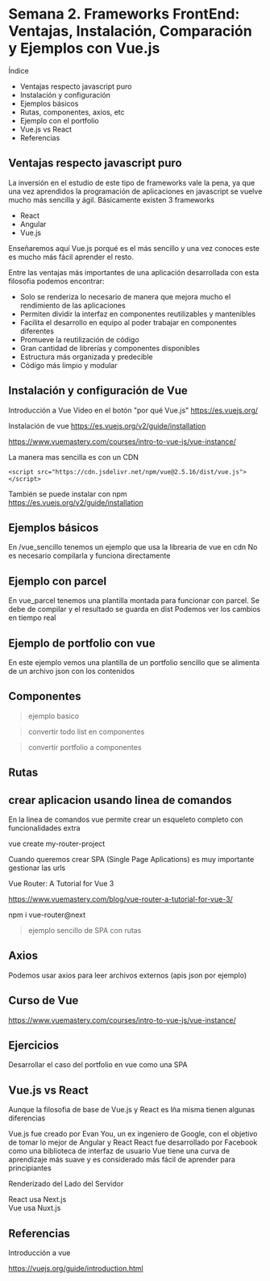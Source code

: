 # Semana 2. Frameworks FrontEnd: Ventajas, Instalación, Comparación y Ejemplos con Vue.js

Índice

- Ventajas respecto javascript puro
- Instalación y configuración
- Ejemplos básicos
- Rutas, componentes, axios, etc
- Ejemplo con el portfolio
- Vue.js vs React
- Referencias

## Ventajas respecto javascript puro

La inversión en el estudio de este tipo de frameworks vale la pena, ya que una vez aprendidos la programación de aplicaciones en javascript se vuelve mucho más sencilla y ágil.
Básicamente existen 3 frameworks
- React
- Angular
- Vue.js  

Enseñaremos aquí Vue.js porqué es el más sencillo y una vez conoces este es mucho más fácil aprender el resto.

Entre las ventajas más importantes de una aplicación desarrollada con esta filosofia podemos encontrar:

- Solo se renderiza lo necesario de manera que mejora mucho el rendimiento de las aplicaciones
- Permiten dividir la interfaz en componentes reutilizables y mantenibles
- Facilita el desarrollo en equipo al poder trabajar en componentes diferentes
- Promueve la reutilización de código
- Gran cantidad de librerías y componentes disponibles
- Estructura más organizada y predecible
- Código más limpio y modular


## Instalación y configuración de Vue


Introducción a Vue
Video en el botón "por qué Vue.js"
https://es.vuejs.org/

Instalación de vue 
https://es.vuejs.org/v2/guide/installation


https://www.vuemastery.com/courses/intro-to-vue-js/vue-instance/


La manera mas sencilla es con un CDN

```
<script src="https://cdn.jsdelivr.net/npm/vue@2.5.16/dist/vue.js"></script>
```

También se puede instalar con npm
https://es.vuejs.org/v2/guide/installation



## Ejemplos básicos

En /vue_sencillo tenemos un ejemplo que usa la librearia de vue en cdn
No es necesario compilarla y funciona directamente 

## Ejemplo con parcel

En vue_parcel tenemos una plantilla montada para funcionar con parcel.
Se debe de compilar y el resultado se guarda en dist 
Podemos ver los cambios en tiempo real

## Ejemplo de portfolio con vue 

En este ejemplo vemos una plantilla de un portfolio sencillo que se alimenta de un archivo json con los contenidos


## Componentes 

> ejemplo basico 

> convertir todo list en componentes  

> convertir portfolio a componentes  

## Rutas 

## crear aplicacion usando linea de comandos 

En la linea de comandos vue permite crear un esqueleto completo con funcionalidades extra

vue create my-router-project


Cuando queremos crear SPA (Single Page Aplications) es muy importante gestionar las urls

Vue Router: A Tutorial for Vue 3

https://www.vuemastery.com/blog/vue-router-a-tutorial-for-vue-3/


npm i vue-router@next


> ejemplo sencillo de SPA con rutas

## Axios 

Podemos usar axios para leer archivos externos (apis json por ejemplo)

## Curso de Vue 

https://www.vuemastery.com/courses/intro-to-vue-js/vue-instance/


## Ejercicios

Desarrollar el caso del portfolio en vue como una SPA

## Vue.js vs React


Aunque la filosofia de base de Vue.js y React es lña misma tienen algunas diferencias

Vue.js fue creado por Evan You, un ex ingeniero de Google, con el objetivo de tomar lo mejor de Angular y React
React fue desarrollado por Facebook como una biblioteca de interfaz de usuario
Vue tiene una curva de aprendizaje más suave y es considerado más fácil de aprender para principiantes

Renderizado del Lado del Servidor

React usa Next.js  
Vue usa Nuxt.js

## Referencias 

Introducción a vue 

https://vuejs.org/guide/introduction.html
